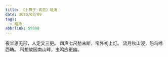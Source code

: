 ```yaml
---
title: 《卜算子·宵怨》暗涛
date: 2023/08/09
tags:
  - 暗涛
abbrlink: 59988
---
```

夜半思无形，人定又三更。
四声七尺愁未断，帘外初上灯。
流月秋山浸，怨鸟啼西畴。
科想故园南山畔，虫鸣应更幽。
